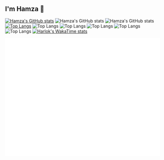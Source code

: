 ## I'm Hamza 👋

[![Hamza's GitHub stats](https://github-readme-stats.vercel.app/api?username=hamzaali360)](https://github.com/hamzaali360/github-readme-stats)
![Hamza's GitHub stats](https://github-readme-stats.vercel.app/api?username=hamzaali360&show=reviews,discussions_started,discussions_answered,prs_merged,prs_merged_percentage)
![Hamza's GitHub stats](https://github-readme-stats.vercel.app/api?username=hamzaali360&show_icons=true)
[![Top Langs](https://github-readme-stats.vercel.app/api/top-langs/?username=hamzaali360)](https://github.com/anuraghazra/github-readme-stats)
![Top Langs](https://github-readme-stats.vercel.app/api/top-langs/?username=hamzaali360&size_weight=0.5&count_weight=0.5)
![Top Langs](https://github-readme-stats.vercel.app/api/top-langs/?username=hamzaali360&size_weight=0.5&count_weight=0.5&layout=compact)
![Top Langs](https://github-readme-stats.vercel.app/api/top-langs/?username=hamzaali360&size_weight=0.5&count_weight=0.5&layout=donut)
![Top Langs](https://github-readme-stats.vercel.app/api/top-langs/?username=hamzaali360&size_weight=0.5&count_weight=0.5&layout=donut-vertical)
![Top Langs](https://github-readme-stats.vercel.app/api/top-langs/?username=hamzaali360&size_weight=0.5&count_weight=0.5&layout=pie)
[![Harlok's WakaTime stats](https://github-readme-stats.vercel.app/api/wakatime?username=hamzaali360)](https://github.com/anuraghazra/github-readme-stats)

![Metrics](/github-metrics.svg)
